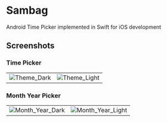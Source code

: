 # Sambag
Android Time Picker implemented in Swift for iOS development

## Screenshots

### Time Picker

|||
|---|---|
|![Theme_Dark](https://raw.githubusercontent.com/mownier/sambag/master/Screenshots/theme_dark.png)| ![Theme_Light](https://raw.githubusercontent.com/mownier/sambag/master/Screenshots/theme_light.png)|  

### Month Year Picker

|||
|---|---|
|![Month_Year_Dark](https://raw.githubusercontent.com/mownier/sambag/master/Screenshots/month_year_dark.png) | ![Month_Year_Light](https://raw.githubusercontent.com/mownier/sambag/master/Screenshots/month_year_light.png)|
